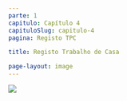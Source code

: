 ```yaml
---
parte: 1
capitulo: Capítulo 4
capituloSlug: capitulo-4
pagina: Registo TPC

title: Registo Trabalho de Casa

page-layout: image
---
```


<img src="{{site.baseurl}}/assets/graphics/content/formulario.png"/>